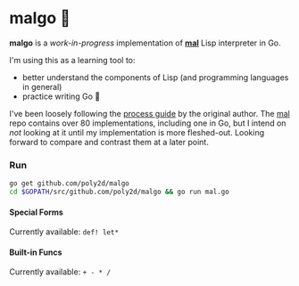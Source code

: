 # malgo 🚧

**malgo** is a _work-in-progress_ implementation of **[mal](https://github.com/kanaka/mal)** Lisp interpreter in Go.

I'm using this as a learning tool to:
- better understand the components of Lisp (and programming languages in general)
- practice writing Go 🙂

I've been loosely following the [process guide](https://github.com/kanaka/mal/blob/master/process/guide.md) by the original author. The [mal](https://github.com/kanaka/mal) repo contains over 80 implementations, including one in Go, but I intend on _not_ looking at it until my implementation is more fleshed-out. Looking forward to compare and contrast them at a later point.

### Run
```sh
go get github.com/poly2d/malgo
cd $GOPATH/src/github.com/poly2d/malgo && go run mal.go

```

#### Special Forms
Currently available: `def! let*`

#### Built-in Funcs

Currently available: `+ - * /`
